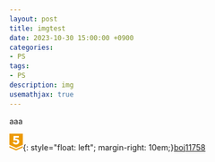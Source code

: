 ```yaml
---
layout: post
title: imgtest
date: 2023-10-30 15:00:00 +0900
categories:
- PS
tags:
- PS
description: img
usemathjax: true
---
```


aaa
<!-- more -->

![G5](/assets/images/rate/G5.svg){: style="float: left"; margin-right: 10em;}[boj11758](https://www.acmicpc.net/problem/11758)